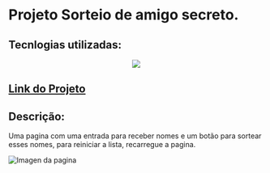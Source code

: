 <h1>Projeto Sorteio de amigo secreto.</h1>
<h2>Tecnlogias utilizadas:</h2>
<p align="center">
      <img src="https://skillicons.dev/icons?i=javascript,html,css" />
</p>
<h2><a href="https://jojonior.github.io/desafio_amigo_screto/">Link do Projeto</a></h2>
<h2>Descrição:</h2>
<p>Uma pagina com uma entrada para receber nomes e um botão para sortear esses nomes, para reiniciar a lista, recarregue a pagina.</p>

<img src="https://github.com/user-attachments/assets/3d3fa02b-055c-4a8a-90fd-f41dfa6d15a5" alt="Imagen da pagina">



